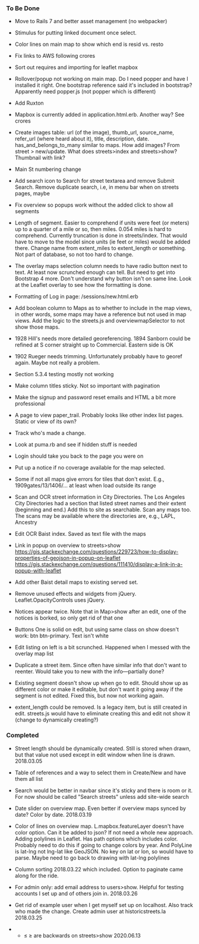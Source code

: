 ### To Be Done
* Move to Rails 7 and better asset management (no webpacker)
* Stimulus for putting linked document once select.

* Color lines on main map to show which end is resid vs. resto

* Fix links to AWS following crores
* Sort out requires and importing for leaflet mapbox
* Rollover/popup not working on main map. Do I need popper and have I installed it right. One bootstrap reference said it's included in bootstrap? Apparently need popper.js (not popper which is different)

* Add Ruxton

* Mapbox is currently added in application.html.erb. Another way? See crores

* Create images table: url (of the image), thumb_url, source_name, refer_url (where heard about it), title, description, date. has_and_belongs_to_many similar to maps. How add images? From street > new/update. What does streets>index and streets>show? Thumbnail with link?

* Main St numbering change

* Add search icon to Search for street textarea and remove Submit Search. Remove duplicate search, i.e, in menu bar when on streets pages, maybe 

* Fix overview so popups work without the added click to show all segments

* Length of segment. Easier to comprehend if units were feet (or meters) up to a quarter of a mile or so, then miles. 0.054 miles is hard to comprehend. Currently truncation is done in streets/index. That would have to move to the model since units (ie feet or miles) would be added there. Change name from extent_miles to extent_length or something. Not part of database, so not too hard to change.

* The overlay maps selection column needs to have radio button next to text. At least now scrunched enough can tell. But need to get into Bootstrap 4 more. Don't understand why button isn't on same line. Look at the Leaflet overlay to see how the formatting is done.

* Formatting of Log in page: /sessions/new.html.erb

* Add boolean column to Maps as to whether to include in the map views, in other words, some maps may have a reference but not used in map views. Add the logic to the streets.js and overviewmapSelector to not show those maps. 

* 1928 Hill's needs more detailed georeferencing. 1894 Sanborn could be refined at S corner straight up to Commercial. Eastern side is OK
 
* 1902 Rueger needs trimming. Unfortunately probably have to georef again. Maybe not really a problem.

* Section 5.3.4 testing mostly not working

* Make column titles sticky. Not so important with pagination
 
* Make the signup and password reset emails and HTML a bit more professional

* A page to view paper_trail. Probably looks like other index list pages. Static or view of its own?
* Track who's made a change. 
 
* Look at puma.rb and see if hidden stuff is needed
 
* Login should take you back to the page you were on
 
* Put up a notice if no coverage available for the map selected.
* Some if not all maps give errors for tiles that don't exist. E.g., 1909gates/13/1406/… at least when load outside its range
 
* Scan and OCR street information in City Directories. The Los Angeles City Directories had a section that listed street names and their extent (beginning and end.) Add this to site as searchable. Scan any maps too. The scans may be available where the directories are, e.g., LAPL, Ancestry

* Edit OCR Baist index. Saved as text file with the maps

* Link in popup on overview to streets>show
https://gis.stackexchange.com/questions/229723/how-to-display-properties-of-geojson-in-popup-on-leaflet
https://gis.stackexchange.com/questions/111410/display-a-link-in-a-popup-with-leaflet

* Add other Baist detail maps to existing served set.

* Remove unused effects and widgets from jQuery. Leaflet.OpacityControls uses jQuery.

* Notices appear twice. Note that in Map>show after an edit, one of the notices is borked, so only get rid of that one

* Buttons One is solid on edit, but using same class on show doesn't work: btn btn-primary. Text isn't white

* Edit listing on left is a bit scrunched. Happened when I messed with the overlay map list

* Duplicate a street item. Since often have similar info that don't want to reenter. Would take you to new with the info—partially done?

* Existing segment doesn't show up when go to edit. Should show up as different color or make it editable, but don't want it going away if the segment is not edited. Fixed this, but now not working again.

* extent_length could be removed. Is a legacy item, but is still created in edit. streets.js would have to eliminate creating this and edit not show it (change to dynamically creating?)

### Completed

* Street length should be dynamically created.  Still is stored when drawn, but that value not used except in edit window when line is drawn. 2018.03.05

* Table of references and a way to select them in Create/New and have them all list

* Search would be better in navbar since it's sticky and there is room or it. For now should be called "Search streets" unless add site-wide search

* Date slider on overview map. Even better if overview maps synced by date? Color by date. 2018.03.19
* Color of lines on overview map. L.mapbox.featureLayer doesn't have color option. Can it be added to json? If not need a whole new approach. Adding polylines in Leaflet. Has path options which includes color. Probably need to do this if going to change colors by year. And PolyLine is lat-lng not lng-lat like GeoJSON. No key on lat or lon, so would have to parse. Maybe need to go back to drawing with lat-lng polylines

* Column sorting 2018.03.22 which included.   Option to paginate came along for the ride.

* For admin only: add email address to users>show. Helpful for testing accounts I set up and of others join in. 2018.03.26

* Get rid of example user when I get myself set up on localhost. Also track who made the change. Create admin user at historicstreets.la 2018.03.25

* * ≤ ≥ are backwards on streets>show 2020.06.13

